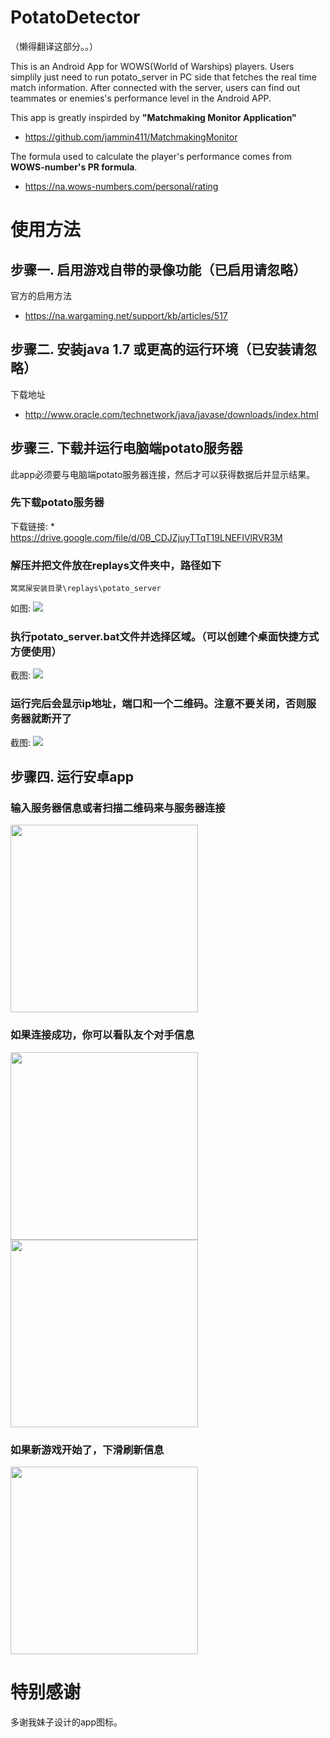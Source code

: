 # PotatoDetector
（懒得翻译这部分。。）

This is an Android App for WOWS(World of Warships) players. Users simplily just need to run potato_server in PC side that fetches the real time match information. After connected with the server, users can find out teammates or enemies's performance level in the Android APP.

This app is greatly inspirded by <b>"Matchmaking Monitor Application" </b>
* https://github.com/jammin411/MatchmakingMonitor

The formula used to calculate the player's performance comes from <b>WOWS-number's PR formula</b>.
* https://na.wows-numbers.com/personal/rating

# 使用方法

## 步骤一. 启用游戏自带的录像功能（已启用请忽略）
官方的启用方法
* https://na.wargaming.net/support/kb/articles/517

## 步骤二. 安装java 1.7 或更高的运行环境（已安装请忽略）
下载地址
* http://www.oracle.com/technetwork/java/javase/downloads/index.html

## 步骤三. 下载并运行电脑端potato服务器
此app必须要与电脑端potato服务器连接，然后才可以获得数据后并显示结果。

### 先下载potato服务器
下载链接: * https://drive.google.com/file/d/0B_CDJZjuyTTqT19LNEFIVlRVR3M
### 解压并把文件放在replays文件夹中，路径如下
```
窝窝屎安装目录\replays\potato_server
```
如图:
<img src="https://raw.githubusercontent.com/Vigroid/PotatoDetector/master/screenshots/server_unzip.jpg">

### 执行potato_server.bat文件并选择区域。（可以创建个桌面快捷方式方便使用）
截图:
<img src="https://raw.githubusercontent.com/Vigroid/PotatoDetector/master/screenshots/region.jpg">

### 运行完后会显示ip地址，端口和一个二维码。注意不要关闭，否则服务器就断开了
截图:
<img src="https://raw.githubusercontent.com/Vigroid/PotatoDetector/master/screenshots/server_UI.jpg">

## 步骤四. 运行安卓app

### 输入服务器信息或者扫描二维码来与服务器连接
<img src="https://raw.githubusercontent.com/Vigroid/PotatoDetector/master/screenshots/connect.png" width="300">

### 如果连接成功，你可以看队友个对手信息
<img src="https://raw.githubusercontent.com/Vigroid/PotatoDetector/master/screenshots/team.png" width="300">
<img src="https://raw.githubusercontent.com/Vigroid/PotatoDetector/master/screenshots/enemy.png", width="300">

### 如果新游戏开始了，下滑刷新信息
<img src="https://raw.githubusercontent.com/Vigroid/PotatoDetector/master/screenshots/refresh.png" width="300">

# 特别感谢

多谢我妹子设计的app图标。
